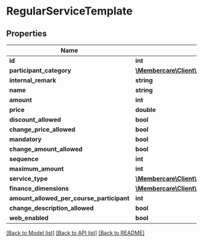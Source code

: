 # RegularServiceTemplate

## Properties
Name | Type | Description | Notes
------------ | ------------- | ------------- | -------------
**id** | **int** |  | [optional] 
**participant_category** | [**\Membercare\Client\Model\ParticipantCategory**](ParticipantCategory.md) |  | [optional] 
**internal_remark** | **string** |  | [optional] 
**name** | **string** |  | [optional] 
**amount** | **int** |  | [optional] 
**price** | **double** |  | [optional] 
**discount_allowed** | **bool** |  | [optional] 
**change_price_allowed** | **bool** |  | [optional] 
**mandatory** | **bool** |  | [optional] 
**change_amount_allowed** | **bool** |  | [optional] 
**sequence** | **int** |  | [optional] 
**maximum_amount** | **int** |  | [optional] 
**service_type** | [**\Membercare\Client\Model\CourseServiceType**](CourseServiceType.md) |  | [optional] 
**finance_dimensions** | [**\Membercare\Client\Model\FinanceDimensions**](FinanceDimensions.md) |  | [optional] 
**amount_allowed_per_course_participant** | **int** |  | [optional] 
**change_description_allowed** | **bool** |  | [optional] 
**web_enabled** | **bool** |  | [optional] 

[[Back to Model list]](../../README.md#documentation-for-models) [[Back to API list]](../../README.md#documentation-for-api-endpoints) [[Back to README]](../../README.md)

